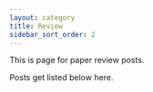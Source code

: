 ```yaml
---
layout: category
title: Review
sidebar_sort_order: 2
---
```


This is page for paper review posts.

Posts get listed below here.
